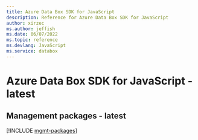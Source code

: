 ```yaml
---
title: Azure Data Box SDK for JavaScript
description: Reference for Azure Data Box SDK for JavaScript
author: xirzec
ms.author: jeffish
ms.date: 06/07/2022
ms.topic: reference
ms.devlang: JavaScript
ms.service: databox
---
```

# Azure Data Box SDK for JavaScript - latest
## Management packages - latest
[!INCLUDE [mgmt-packages](data-box-mgmt-index.md)]

